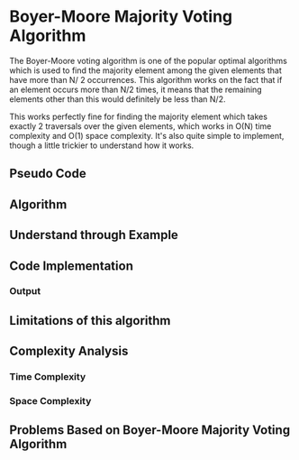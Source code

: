 # Boyer-Moore Majority Voting Algorithm

The Boyer-Moore voting algorithm is one of the popular optimal algorithms which is used to find the majority element among the given elements that have more than N/ 2 occurrences. This algorithm works on the fact that if an element occurs more than N/2 times, it means that the remaining elements other than this would definitely be less than N/2.

This works perfectly fine for finding the majority element which takes exactly 2 traversals over the given elements, which works in O(N) time complexity and O(1) space complexity.
It's also quite simple to implement, though a little trickier to understand how it works.

## Pseudo Code

## Algorithm

## Understand through Example

## Code Implementation

### Output

## Limitations of this algorithm

## Complexity Analysis

### Time Complexity

### Space Complexity

## Problems Based on Boyer-Moore Majority Voting Algorithm




